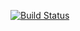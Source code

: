 [![Build Status](https://travis-ci.com/Skvortsovvv/fixed_lab05.svg?branch=master)](https://travis-ci.com/Skvortsovvv/fixed_lab05)
